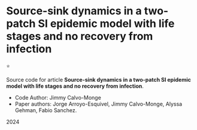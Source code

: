 # Source-sink dynamics in a two-patch SI epidemic model with life stages and no recovery from infection

:star:

Source code for article **Source-sink dynamics in a two-patch SI epidemic model with life stages and no recovery from infection**.
- Code Author: Jimmy Calvo-Monge
- Paper authors: Jorge Arroyo-Esquivel, Jimmy Calvo-Monge, Alyssa Gehman, Fabio Sanchez.

2024
